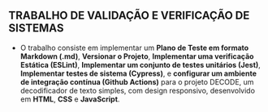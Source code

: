 ## TRABALHO DE VALIDAÇÃO E VERIFICAÇÃO DE SISTEMAS

- O trabalho consiste em implementar um **Plano de Teste em formato Markdown (.md)**, **Versionar o Projeto**, **Implementar uma verificação Estática (ESLint)**, **Implementar um conjunto de testes unitários (Jest)**, **Implementar testes de sistema (Cypress)**, e **configurar um ambiente de integração contínua (Github Actions)** para o projeto DECODE, um decodificador de texto simples, com design responsivo, desenvolvido em **HTML**, **CSS** e **JavaScript**.

